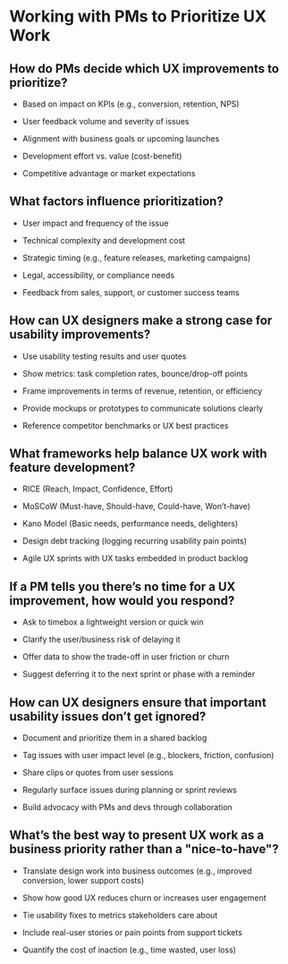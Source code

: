 # Working with PMs to Prioritize UX Work

## How do PMs decide which UX improvements to prioritize?

- Based on impact on KPIs (e.g., conversion, retention, NPS)

- User feedback volume and severity of issues

- Alignment with business goals or upcoming launches

- Development effort vs. value (cost-benefit)

- Competitive advantage or market expectations

## What factors influence prioritization?

- User impact and frequency of the issue

- Technical complexity and development cost

- Strategic timing (e.g., feature releases, marketing campaigns)

- Legal, accessibility, or compliance needs

- Feedback from sales, support, or customer success teams

## How can UX designers make a strong case for usability improvements?

- Use usability testing results and user quotes

- Show metrics: task completion rates, bounce/drop-off points

- Frame improvements in terms of revenue, retention, or efficiency

- Provide mockups or prototypes to communicate solutions clearly

- Reference competitor benchmarks or UX best practices

## What frameworks help balance UX work with feature development?

- RICE (Reach, Impact, Confidence, Effort)

- MoSCoW (Must-have, Should-have, Could-have, Won’t-have)

- Kano Model (Basic needs, performance needs, delighters)

- Design debt tracking (logging recurring usability pain points)

- Agile UX sprints with UX tasks embedded in product backlog

## If a PM tells you there’s no time for a UX improvement, how would you respond?

- Ask to timebox a lightweight version or quick win

- Clarify the user/business risk of delaying it

- Offer data to show the trade-off in user friction or churn

- Suggest deferring it to the next sprint or phase with a reminder

## How can UX designers ensure that important usability issues don’t get ignored?

- Document and prioritize them in a shared backlog

- Tag issues with user impact level (e.g., blockers, friction, confusion)

- Share clips or quotes from user sessions

- Regularly surface issues during planning or sprint reviews

- Build advocacy with PMs and devs through collaboration

## What’s the best way to present UX work as a business priority rather than a "nice-to-have"?

- Translate design work into business outcomes (e.g., improved conversion, lower support costs)

- Show how good UX reduces churn or increases user engagement

- Tie usability fixes to metrics stakeholders care about

- Include real-user stories or pain points from support tickets

- Quantify the cost of inaction (e.g., time wasted, user loss)